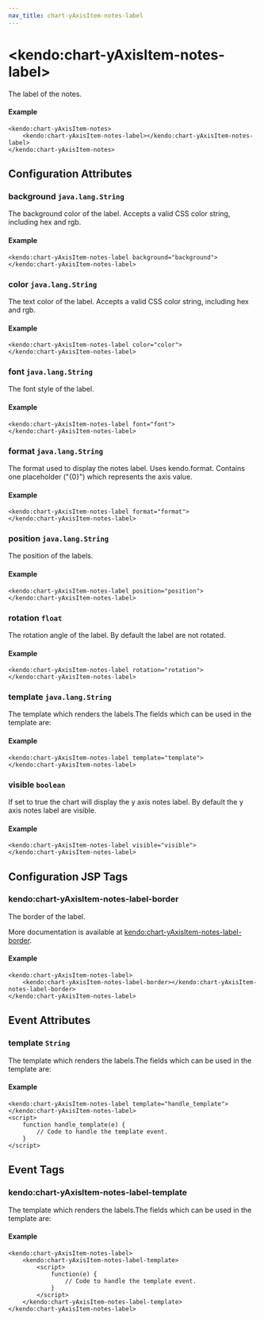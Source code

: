```yaml
---
nav_title: chart-yAxisItem-notes-label
---
```


# \<kendo:chart-yAxisItem-notes-label\>

The label of the notes.

#### Example
    <kendo:chart-yAxisItem-notes>
        <kendo:chart-yAxisItem-notes-label></kendo:chart-yAxisItem-notes-label>
    </kendo:chart-yAxisItem-notes>

## Configuration Attributes

### background `java.lang.String`

The background color of the label. Accepts a valid CSS color string, including hex and rgb.

#### Example
    <kendo:chart-yAxisItem-notes-label background="background">
    </kendo:chart-yAxisItem-notes-label>

### color `java.lang.String`

The text color of the label. Accepts a valid CSS color string, including hex and rgb.

#### Example
    <kendo:chart-yAxisItem-notes-label color="color">
    </kendo:chart-yAxisItem-notes-label>

### font `java.lang.String`

The font style of the label.

#### Example
    <kendo:chart-yAxisItem-notes-label font="font">
    </kendo:chart-yAxisItem-notes-label>

### format `java.lang.String`

The format used to display the notes label. Uses kendo.format. Contains one placeholder ("{0}") which represents the axis value.

#### Example
    <kendo:chart-yAxisItem-notes-label format="format">
    </kendo:chart-yAxisItem-notes-label>

### position `java.lang.String`

The position of the labels.

#### Example
    <kendo:chart-yAxisItem-notes-label position="position">
    </kendo:chart-yAxisItem-notes-label>

### rotation `float`

The rotation angle of the label. By default the label are not rotated.

#### Example
    <kendo:chart-yAxisItem-notes-label rotation="rotation">
    </kendo:chart-yAxisItem-notes-label>

### template `java.lang.String`

The template which renders the labels.The fields which can be used in the template are:

#### Example
    <kendo:chart-yAxisItem-notes-label template="template">
    </kendo:chart-yAxisItem-notes-label>

### visible `boolean`

If set to true the chart will display the y axis notes label. By default the y axis notes label are visible.

#### Example
    <kendo:chart-yAxisItem-notes-label visible="visible">
    </kendo:chart-yAxisItem-notes-label>


##  Configuration JSP Tags

### kendo:chart-yAxisItem-notes-label-border

The border of the label.

More documentation is available at [kendo:chart-yAxisItem-notes-label-border](/api/wrappers/jsp/chart/yaxisitem-notes-label-border).

#### Example

    <kendo:chart-yAxisItem-notes-label>
        <kendo:chart-yAxisItem-notes-label-border></kendo:chart-yAxisItem-notes-label-border>
    </kendo:chart-yAxisItem-notes-label>


## Event Attributes

### template `String`

The template which renders the labels.The fields which can be used in the template are:


#### Example
    <kendo:chart-yAxisItem-notes-label template="handle_template">
    </kendo:chart-yAxisItem-notes-label>
    <script>
        function handle_template(e) {
            // Code to handle the template event.
        }
    </script>

## Event Tags

### kendo:chart-yAxisItem-notes-label-template

The template which renders the labels.The fields which can be used in the template are:


#### Example
    <kendo:chart-yAxisItem-notes-label>
        <kendo:chart-yAxisItem-notes-label-template>
            <script>
                function(e) {
                    // Code to handle the template event.
                }
            </script>
        </kendo:chart-yAxisItem-notes-label-template>
    </kendo:chart-yAxisItem-notes-label>


